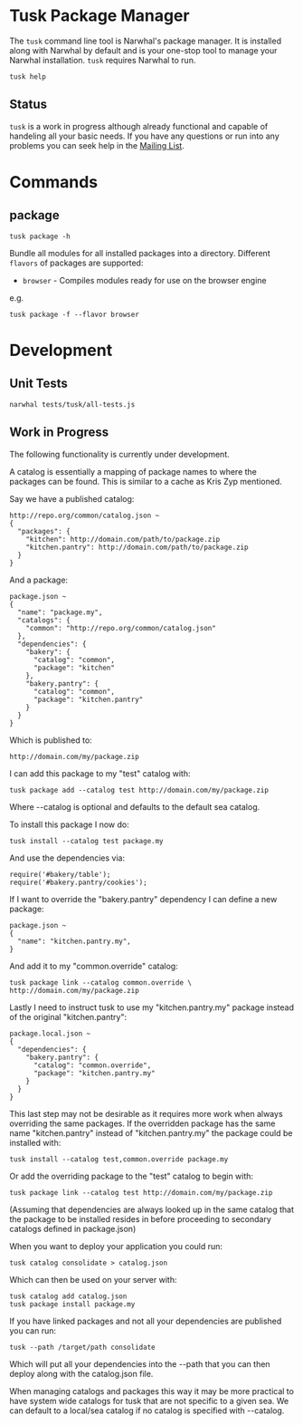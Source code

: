 
Tusk Package Manager
====================

The `tusk` command line tool is Narwhal's package manager. It is installed
along with Narwhal by default and is your one-stop tool to manage your
Narwhal installation. `tusk` requires Narwhal to run.

    tusk help
    
Status
------

`tusk` is a work in progress although already functional and capable of
handeling all your basic needs. If you have any questions or run into
any problems you can seek help in the [Mailing List](http://groups.google.com/group/narwhaljs).


Commands
========

package
-------

    tusk package -h

Bundle all modules for all installed packages into a directory. Different `flavors` of
packages are supported:

  * `browser` - Compiles modules ready for use on the browser engine

e.g.

    tusk package -f --flavor browser


Development
===========

Unit Tests
----------

    narwhal tests/tusk/all-tests.js



Work in Progress
----------------

The following functionality is currently under development.

A catalog is essentially a mapping of package names to where the 
packages can be found. This is similar to a cache as Kris Zyp mentioned.

Say we have a published catalog:

    http://repo.org/common/catalog.json ~
    {
      "packages": {
        "kitchen": http://domain.com/path/to/package.zip
        "kitchen.pantry": http://domain.com/path/to/package.zip
      }
    }

And a package:

    package.json ~
    {
      "name": "package.my",
      "catalogs": {
        "common": "http://repo.org/common/catalog.json"
      },
      "dependencies": {
        "bakery": {
          "catalog": "common",
          "package": "kitchen"
        },
        "bakery.pantry": {
          "catalog": "common",
          "package": "kitchen.pantry"
        }
      }
    }

Which is published to:

    http://domain.com/my/package.zip

I can add this package to my "test" catalog with:

    tusk package add --catalog test http://domain.com/my/package.zip

Where --catalog is optional and defaults to the default sea catalog.

To install this package I now do:

    tusk install --catalog test package.my

And use the dependencies via:

    require('#bakery/table');
    require('#bakery.pantry/cookies');


If I want to override the "bakery.pantry" dependency I can define a new 
package:

    package.json ~
    {
      "name": "kitchen.pantry.my",
    }

And add it to my "common.override" catalog:

    tusk package link --catalog common.override \
    http://domain.com/my/package.zip

Lastly I need to instruct tusk to use my "kitchen.pantry.my" package 
instead of the original "kitchen.pantry":

    package.local.json ~
    {
      "dependencies": {
        "bakery.pantry": {
          "catalog": "common.override",
          "package": "kitchen.pantry.my"
        }
      }
    }

This last step may not be desirable as it requires more work when always 
overriding the same packages. If the overridden package has the same 
name "kitchen.pantry" instead of "kitchen.pantry.my" the package could 
be installed with:

    tusk install --catalog test,common.override package.my

Or add the overriding package to the "test" catalog to begin with:

    tusk package link --catalog test http://domain.com/my/package.zip

(Assuming that dependencies are always looked up in the same catalog 
that the package to be installed resides in before proceeding to 
secondary catalogs defined in package.json)


When you want to deploy your application you could run:

    tusk catalog consolidate > catalog.json

Which can then be used on your server with:

    tusk catalog add catalog.json
    tusk package install package.my

If you have linked packages and not all your dependencies are published 
you can run:

    tusk --path /target/path consolidate

Which will put all your dependencies into the --path that you can then 
deploy along with the catalog.json file.


When managing catalogs and packages this way it may be more practical to 
have system wide catalogs for tusk that are not specific to a given sea. 
We can default to a local/sea catalog if no catalog is specified with 
--catalog.

